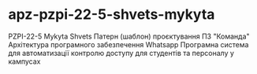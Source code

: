 # apz-pzpi-22-5-shvets-mykyta
PZPI-22-5
Mykyta Shvets
Патерн (шаблон) проєктування ПЗ "Команда"
Архітектура програмного забезпечення Whatsapp
Програмна система для автоматизації контролю доступу для студентів та персоналу у кампусах
